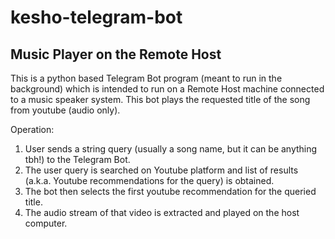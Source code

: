 # kesho-telegram-bot 
## Music Player on the Remote Host

This is a python based Telegram Bot program (meant to run in the background) which is intended to run on a Remote Host machine connected to a music speaker system. This bot plays the requested title of the song from youtube (audio only).

Operation: 
1. User sends a string query (usually a song name, but it can be anything tbh!) to the Telegram Bot.
2. The user query is searched on Youtube platform and list of results (a.k.a. Youtube recommendations for the query) is obtained. 
3. The bot then selects the first youtube recommendation for the queried title.
4. The audio stream of that video is extracted and played on the host computer.
